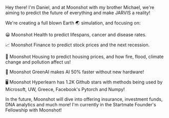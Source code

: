 Hey there! I'm Daniel, and at Moonshot with my brother Michael, we're aiming to predict the future of everything and make JARVIS a reality!

We're creating a full blown Earth 🌏 simulation, and focusing on:

😀 Moonshot Health to predict lifespans, cancer and disease rates.

📈 Moonshot Finance to predict stock prices and the next recession.

🏡 Moonshot Housing to predict housing prices, and how fire, flood, climate change and pollution affect us!

🤖 Moonshot GreenAI makes AI 50% faster without new hardware!

🖥️ Moonshot Hyperlearn has 1.2K Github stars with methods being used by Microsoft, UW, Greece, Facebook's Pytorch and Numpy!


In the future, Moonshot will dive into offering insurance, investment funds, DNA analytics and much more! I'm currently in the Startmate Founder's Fellowship with Moonshot!
